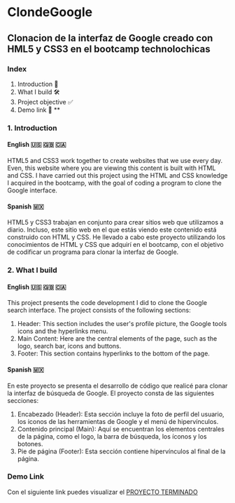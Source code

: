 # ClondeGoogle
## Clonacion de la interfaz de Google creado con HML5 y CSS3 en el bootcamp technolochicas
### Index
1. Introduction 📑
2. What I build 🛠
3. Project objective ✅
4. Demo link 🔗
**

### 1. Introduction
#### English 🇺🇸 🇬🇧 🇨🇦
HTML5 and CSS3 work together to create websites that we use every day. Even, this website where you are viewing this content is built with HTML and CSS.
I have carried out this project using the HTML and CSS knowledge I acquired in the bootcamp, with the goal of coding a program to clone the Google interface.

#### Spanish 🇲🇽
HTML5 y CSS3 trabajan en conjunto para crear sitios web que utilizamos a diario. Incluso, este sitio web en el que estás viendo este contenido está construido con HTML y CSS.
He llevado a cabo este proyecto utilizando los conocimientos de HTML y CSS que adquirí en el bootcamp, con el objetivo de codificar un programa para clonar la interfaz de Google.

### 2. What I build 
#### English 🇺🇸 🇬🇧 🇨🇦
This project presents the code development I did to clone the Google search interface. The project consists of the following sections:
1. Header: This section includes the user's profile picture, the Google tools icons and the hyperlinks menu.
2. Main Content: Here are the central elements of the page, such as the logo, search bar, icons and buttons.
3. Footer: This section contains hyperlinks to the bottom of the page.

#### Spanish 🇲🇽
En este proyecto se presenta el desarrollo de código que realicé para clonar la interfaz de búsqueda de Google. El proyecto consta de las siguientes secciones:
1. Encabezado (Header): Esta sección incluye la foto de perfil del usuario, los iconos de las herramientas de Google y el menú de hipervínculos.
2. Contenido principal (Main): Aquí se encuentran los elementos centrales de la página, como el logo, la barra de búsqueda, los íconos y los botones.
3. Pie de página (Footer): Esta sección contiene hipervínculos al final de la página.

### Demo Link
Con el siguiente link puedes visualizar el [PROYECTO TERMINADO](https://main--endearing-lebkuchen-8e16fd.netlify.app)
